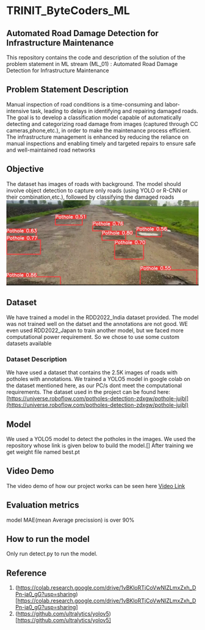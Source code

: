 # TRINIT_ByteCoders_ML
## Automated Road Damage Detection for Infrastructure Maintenance
This repository contains the code and description of the solution of the problem statement in ML stream (ML_01) : Automated Road Damage Detection for Infrastructure Maintenance
## Problem Statement Description
Manual inspection of road conditions is a time-consuming and labor-intensive
task, leading to delays in identifying and repairing damaged roads. The goal is to
develop a classification model capable of automatically detecting and
categorizing road damage from images (captured through CC
cameras,phone,etc.), in order to make the maintenance process efficient. The
infrastructure management is enhanced by reducing the reliance on manual
inspections and enabling timely and targeted repairs to ensure safe and
well-maintained road networks
## Objective
The dataset has images of roads with background. The model should
involve object detection to capture only roads (using YOLO or R-CNN or
their combination,etc.), followed by classifying the damaged roads
![Image](/example.png)
## Dataset
We have trained a model in the RDD2022_India dataset provided. The model was not trained well on the datset and the annotations are not good. WE even used RDD2022_Japan to train another model, but we faced more computational power requirement. So we chose to use some custom datasets available
### Dataset Description
We have used a dataset that contains the 2.5K images of roads with potholes with annotations. We trained a YOLO5 model in google colab on the dataset mentioned here, as our PC/s dont meet the computational requirements. The dataset used in the project can be found here: [https://universe.roboflow.com/potholes-detection-zdxgw/pothole-jujbl](https://universe.roboflow.com/potholes-detection-zdxgw/pothole-jujbl)
## Model
We used a YOLO5 model to detect the potholes in the images. We used the repository whose link is given below to build the model.[] After training we get weight file named best.pt 
## Video Demo
The video demo of how our project works can be seen here [Video Link](https://drive.google.com/file/d/12UcH7yAfSLC51zBQ0DXfktxFyVDF2iT_/view)
## Evaluation metrics
model MAE(mean Average precission) is over 90%
## How to run the model
Only run detect.py to run the model.
## Reference
1. (https://colab.research.google.com/drive/1vBKloRTjCoVwNIZLmxZxh_DPn-ja0_gG?usp=sharing)[https://colab.research.google.com/drive/1vBKloRTjCoVwNIZLmxZxh_DPn-ja0_gG?usp=sharing]
2. (https://github.com/ultralytics/yolov5)[https://github.com/ultralytics/yolov5]


